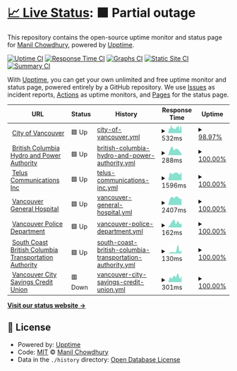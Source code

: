 # [📈 Live Status](https://keywordnew.github.io/vancouver-watchtower): <!--live status--> **🟧 Partial outage**

This repository contains the open-source uptime monitor and status page for [Manil Chowdhury](https://manil.xyz), powered by [Upptime](https://github.com/upptime/upptime).

[![Uptime CI](https://github.com/keywordnew/vancouver-watchtower/workflows/Uptime%20CI/badge.svg)](https://github.com/keywordnew/vancouver-watchtower/actions?query=workflow%3A%22Uptime+CI%22)
[![Response Time CI](https://github.com/keywordnew/vancouver-watchtower/workflows/Response%20Time%20CI/badge.svg)](https://github.com/keywordnew/vancouver-watchtower/actions?query=workflow%3A%22Response+Time+CI%22)
[![Graphs CI](https://github.com/keywordnew/vancouver-watchtower/workflows/Graphs%20CI/badge.svg)](https://github.com/keywordnew/vancouver-watchtower/actions?query=workflow%3A%22Graphs+CI%22)
[![Static Site CI](https://github.com/keywordnew/vancouver-watchtower/workflows/Static%20Site%20CI/badge.svg)](https://github.com/keywordnew/vancouver-watchtower/actions?query=workflow%3A%22Static+Site+CI%22)
[![Summary CI](https://github.com/keywordnew/vancouver-watchtower/workflows/Summary%20CI/badge.svg)](https://github.com/keywordnew/vancouver-watchtower/actions?query=workflow%3A%22Summary+CI%22)

With [Upptime](https://upptime.js.org), you can get your own unlimited and free uptime monitor and status page, powered entirely by a GitHub repository. We use [Issues](https://github.com/keywordnew/vancouver-watchtower/issues) as incident reports, [Actions](https://github.com/keywordnew/vancouver-watchtower/actions) as uptime monitors, and [Pages](https://keywordnew.github.io/vancouver-watchtower) for the status page.

<!--start: status pages-->
<!-- This summary is generated by Upptime (https://github.com/upptime/upptime) -->
<!-- Do not edit this manually, your changes will be overwritten -->
<!-- prettier-ignore -->
| URL | Status | History | Response Time | Uptime |
| --- | ------ | ------- | ------------- | ------ |
| <img alt="" src="https://nilspace.xyz/content/images/2023/05/water.png" height="13"> [City of Vancouver](https://vancouver.ca/home-property-development/water-treatment.aspx) | 🟩 Up | [city-of-vancouver.yml](https://github.com/keywordnew/vancouver-watchtower/commits/HEAD/history/city-of-vancouver.yml) | <details><summary><img alt="Response time graph" src="./graphs/city-of-vancouver/response-time-week.png" height="20"> 532ms</summary><br><a href="https://keywordnew.github.io/vancouver-watchtower/history/city-of-vancouver"><img alt="Response time 482" src="https://img.shields.io/endpoint?url=https%3A%2F%2Fraw.githubusercontent.com%2Fkeywordnew%2Fvancouver-watchtower%2FHEAD%2Fapi%2Fcity-of-vancouver%2Fresponse-time.json"></a><br><a href="https://keywordnew.github.io/vancouver-watchtower/history/city-of-vancouver"><img alt="24-hour response time 568" src="https://img.shields.io/endpoint?url=https%3A%2F%2Fraw.githubusercontent.com%2Fkeywordnew%2Fvancouver-watchtower%2FHEAD%2Fapi%2Fcity-of-vancouver%2Fresponse-time-day.json"></a><br><a href="https://keywordnew.github.io/vancouver-watchtower/history/city-of-vancouver"><img alt="7-day response time 532" src="https://img.shields.io/endpoint?url=https%3A%2F%2Fraw.githubusercontent.com%2Fkeywordnew%2Fvancouver-watchtower%2FHEAD%2Fapi%2Fcity-of-vancouver%2Fresponse-time-week.json"></a><br><a href="https://keywordnew.github.io/vancouver-watchtower/history/city-of-vancouver"><img alt="30-day response time 572" src="https://img.shields.io/endpoint?url=https%3A%2F%2Fraw.githubusercontent.com%2Fkeywordnew%2Fvancouver-watchtower%2FHEAD%2Fapi%2Fcity-of-vancouver%2Fresponse-time-month.json"></a><br><a href="https://keywordnew.github.io/vancouver-watchtower/history/city-of-vancouver"><img alt="1-year response time 482" src="https://img.shields.io/endpoint?url=https%3A%2F%2Fraw.githubusercontent.com%2Fkeywordnew%2Fvancouver-watchtower%2FHEAD%2Fapi%2Fcity-of-vancouver%2Fresponse-time-year.json"></a></details> | <details><summary><a href="https://keywordnew.github.io/vancouver-watchtower/history/city-of-vancouver">98.97%</a></summary><a href="https://keywordnew.github.io/vancouver-watchtower/history/city-of-vancouver"><img alt="All-time uptime 99.93%" src="https://img.shields.io/endpoint?url=https%3A%2F%2Fraw.githubusercontent.com%2Fkeywordnew%2Fvancouver-watchtower%2FHEAD%2Fapi%2Fcity-of-vancouver%2Fuptime.json"></a><br><a href="https://keywordnew.github.io/vancouver-watchtower/history/city-of-vancouver"><img alt="24-hour uptime 100.00%" src="https://img.shields.io/endpoint?url=https%3A%2F%2Fraw.githubusercontent.com%2Fkeywordnew%2Fvancouver-watchtower%2FHEAD%2Fapi%2Fcity-of-vancouver%2Fuptime-day.json"></a><br><a href="https://keywordnew.github.io/vancouver-watchtower/history/city-of-vancouver"><img alt="7-day uptime 98.97%" src="https://img.shields.io/endpoint?url=https%3A%2F%2Fraw.githubusercontent.com%2Fkeywordnew%2Fvancouver-watchtower%2FHEAD%2Fapi%2Fcity-of-vancouver%2Fuptime-week.json"></a><br><a href="https://keywordnew.github.io/vancouver-watchtower/history/city-of-vancouver"><img alt="30-day uptime 99.54%" src="https://img.shields.io/endpoint?url=https%3A%2F%2Fraw.githubusercontent.com%2Fkeywordnew%2Fvancouver-watchtower%2FHEAD%2Fapi%2Fcity-of-vancouver%2Fuptime-month.json"></a><br><a href="https://keywordnew.github.io/vancouver-watchtower/history/city-of-vancouver"><img alt="1-year uptime 99.93%" src="https://img.shields.io/endpoint?url=https%3A%2F%2Fraw.githubusercontent.com%2Fkeywordnew%2Fvancouver-watchtower%2FHEAD%2Fapi%2Fcity-of-vancouver%2Fuptime-year.json"></a></details>
| <img alt="" src="https://nilspace.xyz/content/images/2023/05/power-1.png" height="13"> [British Columbia Hydro and Power Authority](https://www.bchydro.com/) | 🟩 Up | [british-columbia-hydro-and-power-authority.yml](https://github.com/keywordnew/vancouver-watchtower/commits/HEAD/history/british-columbia-hydro-and-power-authority.yml) | <details><summary><img alt="Response time graph" src="./graphs/british-columbia-hydro-and-power-authority/response-time-week.png" height="20"> 288ms</summary><br><a href="https://keywordnew.github.io/vancouver-watchtower/history/british-columbia-hydro-and-power-authority"><img alt="Response time 392" src="https://img.shields.io/endpoint?url=https%3A%2F%2Fraw.githubusercontent.com%2Fkeywordnew%2Fvancouver-watchtower%2FHEAD%2Fapi%2Fbritish-columbia-hydro-and-power-authority%2Fresponse-time.json"></a><br><a href="https://keywordnew.github.io/vancouver-watchtower/history/british-columbia-hydro-and-power-authority"><img alt="24-hour response time 59" src="https://img.shields.io/endpoint?url=https%3A%2F%2Fraw.githubusercontent.com%2Fkeywordnew%2Fvancouver-watchtower%2FHEAD%2Fapi%2Fbritish-columbia-hydro-and-power-authority%2Fresponse-time-day.json"></a><br><a href="https://keywordnew.github.io/vancouver-watchtower/history/british-columbia-hydro-and-power-authority"><img alt="7-day response time 288" src="https://img.shields.io/endpoint?url=https%3A%2F%2Fraw.githubusercontent.com%2Fkeywordnew%2Fvancouver-watchtower%2FHEAD%2Fapi%2Fbritish-columbia-hydro-and-power-authority%2Fresponse-time-week.json"></a><br><a href="https://keywordnew.github.io/vancouver-watchtower/history/british-columbia-hydro-and-power-authority"><img alt="30-day response time 335" src="https://img.shields.io/endpoint?url=https%3A%2F%2Fraw.githubusercontent.com%2Fkeywordnew%2Fvancouver-watchtower%2FHEAD%2Fapi%2Fbritish-columbia-hydro-and-power-authority%2Fresponse-time-month.json"></a><br><a href="https://keywordnew.github.io/vancouver-watchtower/history/british-columbia-hydro-and-power-authority"><img alt="1-year response time 392" src="https://img.shields.io/endpoint?url=https%3A%2F%2Fraw.githubusercontent.com%2Fkeywordnew%2Fvancouver-watchtower%2FHEAD%2Fapi%2Fbritish-columbia-hydro-and-power-authority%2Fresponse-time-year.json"></a></details> | <details><summary><a href="https://keywordnew.github.io/vancouver-watchtower/history/british-columbia-hydro-and-power-authority">100.00%</a></summary><a href="https://keywordnew.github.io/vancouver-watchtower/history/british-columbia-hydro-and-power-authority"><img alt="All-time uptime 100.00%" src="https://img.shields.io/endpoint?url=https%3A%2F%2Fraw.githubusercontent.com%2Fkeywordnew%2Fvancouver-watchtower%2FHEAD%2Fapi%2Fbritish-columbia-hydro-and-power-authority%2Fuptime.json"></a><br><a href="https://keywordnew.github.io/vancouver-watchtower/history/british-columbia-hydro-and-power-authority"><img alt="24-hour uptime 100.00%" src="https://img.shields.io/endpoint?url=https%3A%2F%2Fraw.githubusercontent.com%2Fkeywordnew%2Fvancouver-watchtower%2FHEAD%2Fapi%2Fbritish-columbia-hydro-and-power-authority%2Fuptime-day.json"></a><br><a href="https://keywordnew.github.io/vancouver-watchtower/history/british-columbia-hydro-and-power-authority"><img alt="7-day uptime 100.00%" src="https://img.shields.io/endpoint?url=https%3A%2F%2Fraw.githubusercontent.com%2Fkeywordnew%2Fvancouver-watchtower%2FHEAD%2Fapi%2Fbritish-columbia-hydro-and-power-authority%2Fuptime-week.json"></a><br><a href="https://keywordnew.github.io/vancouver-watchtower/history/british-columbia-hydro-and-power-authority"><img alt="30-day uptime 100.00%" src="https://img.shields.io/endpoint?url=https%3A%2F%2Fraw.githubusercontent.com%2Fkeywordnew%2Fvancouver-watchtower%2FHEAD%2Fapi%2Fbritish-columbia-hydro-and-power-authority%2Fuptime-month.json"></a><br><a href="https://keywordnew.github.io/vancouver-watchtower/history/british-columbia-hydro-and-power-authority"><img alt="1-year uptime 100.00%" src="https://img.shields.io/endpoint?url=https%3A%2F%2Fraw.githubusercontent.com%2Fkeywordnew%2Fvancouver-watchtower%2FHEAD%2Fapi%2Fbritish-columbia-hydro-and-power-authority%2Fuptime-year.json"></a></details>
| <img alt="" src="https://nilspace.xyz/content/images/2023/05/communication.png" height="13"> [Telus Communications Inc](https://www.telus.com/en) | 🟩 Up | [telus-communications-inc.yml](https://github.com/keywordnew/vancouver-watchtower/commits/HEAD/history/telus-communications-inc.yml) | <details><summary><img alt="Response time graph" src="./graphs/telus-communications-inc/response-time-week.png" height="20"> 1596ms</summary><br><a href="https://keywordnew.github.io/vancouver-watchtower/history/telus-communications-inc"><img alt="Response time 2040" src="https://img.shields.io/endpoint?url=https%3A%2F%2Fraw.githubusercontent.com%2Fkeywordnew%2Fvancouver-watchtower%2FHEAD%2Fapi%2Ftelus-communications-inc%2Fresponse-time.json"></a><br><a href="https://keywordnew.github.io/vancouver-watchtower/history/telus-communications-inc"><img alt="24-hour response time 1879" src="https://img.shields.io/endpoint?url=https%3A%2F%2Fraw.githubusercontent.com%2Fkeywordnew%2Fvancouver-watchtower%2FHEAD%2Fapi%2Ftelus-communications-inc%2Fresponse-time-day.json"></a><br><a href="https://keywordnew.github.io/vancouver-watchtower/history/telus-communications-inc"><img alt="7-day response time 1596" src="https://img.shields.io/endpoint?url=https%3A%2F%2Fraw.githubusercontent.com%2Fkeywordnew%2Fvancouver-watchtower%2FHEAD%2Fapi%2Ftelus-communications-inc%2Fresponse-time-week.json"></a><br><a href="https://keywordnew.github.io/vancouver-watchtower/history/telus-communications-inc"><img alt="30-day response time 1693" src="https://img.shields.io/endpoint?url=https%3A%2F%2Fraw.githubusercontent.com%2Fkeywordnew%2Fvancouver-watchtower%2FHEAD%2Fapi%2Ftelus-communications-inc%2Fresponse-time-month.json"></a><br><a href="https://keywordnew.github.io/vancouver-watchtower/history/telus-communications-inc"><img alt="1-year response time 2040" src="https://img.shields.io/endpoint?url=https%3A%2F%2Fraw.githubusercontent.com%2Fkeywordnew%2Fvancouver-watchtower%2FHEAD%2Fapi%2Ftelus-communications-inc%2Fresponse-time-year.json"></a></details> | <details><summary><a href="https://keywordnew.github.io/vancouver-watchtower/history/telus-communications-inc">100.00%</a></summary><a href="https://keywordnew.github.io/vancouver-watchtower/history/telus-communications-inc"><img alt="All-time uptime 99.99%" src="https://img.shields.io/endpoint?url=https%3A%2F%2Fraw.githubusercontent.com%2Fkeywordnew%2Fvancouver-watchtower%2FHEAD%2Fapi%2Ftelus-communications-inc%2Fuptime.json"></a><br><a href="https://keywordnew.github.io/vancouver-watchtower/history/telus-communications-inc"><img alt="24-hour uptime 100.00%" src="https://img.shields.io/endpoint?url=https%3A%2F%2Fraw.githubusercontent.com%2Fkeywordnew%2Fvancouver-watchtower%2FHEAD%2Fapi%2Ftelus-communications-inc%2Fuptime-day.json"></a><br><a href="https://keywordnew.github.io/vancouver-watchtower/history/telus-communications-inc"><img alt="7-day uptime 100.00%" src="https://img.shields.io/endpoint?url=https%3A%2F%2Fraw.githubusercontent.com%2Fkeywordnew%2Fvancouver-watchtower%2FHEAD%2Fapi%2Ftelus-communications-inc%2Fuptime-week.json"></a><br><a href="https://keywordnew.github.io/vancouver-watchtower/history/telus-communications-inc"><img alt="30-day uptime 100.00%" src="https://img.shields.io/endpoint?url=https%3A%2F%2Fraw.githubusercontent.com%2Fkeywordnew%2Fvancouver-watchtower%2FHEAD%2Fapi%2Ftelus-communications-inc%2Fuptime-month.json"></a><br><a href="https://keywordnew.github.io/vancouver-watchtower/history/telus-communications-inc"><img alt="1-year uptime 99.99%" src="https://img.shields.io/endpoint?url=https%3A%2F%2Fraw.githubusercontent.com%2Fkeywordnew%2Fvancouver-watchtower%2FHEAD%2Fapi%2Ftelus-communications-inc%2Fuptime-year.json"></a></details>
| <img alt="" src="https://nilspace.xyz/content/images/2023/05/hospital.png" height="13"> [Vancouver General Hospital](https://www.vch.ca/en/location/vancouver-general-hospital) | 🟩 Up | [vancouver-general-hospital.yml](https://github.com/keywordnew/vancouver-watchtower/commits/HEAD/history/vancouver-general-hospital.yml) | <details><summary><img alt="Response time graph" src="./graphs/vancouver-general-hospital/response-time-week.png" height="20"> 2407ms</summary><br><a href="https://keywordnew.github.io/vancouver-watchtower/history/vancouver-general-hospital"><img alt="Response time 2722" src="https://img.shields.io/endpoint?url=https%3A%2F%2Fraw.githubusercontent.com%2Fkeywordnew%2Fvancouver-watchtower%2FHEAD%2Fapi%2Fvancouver-general-hospital%2Fresponse-time.json"></a><br><a href="https://keywordnew.github.io/vancouver-watchtower/history/vancouver-general-hospital"><img alt="24-hour response time 2041" src="https://img.shields.io/endpoint?url=https%3A%2F%2Fraw.githubusercontent.com%2Fkeywordnew%2Fvancouver-watchtower%2FHEAD%2Fapi%2Fvancouver-general-hospital%2Fresponse-time-day.json"></a><br><a href="https://keywordnew.github.io/vancouver-watchtower/history/vancouver-general-hospital"><img alt="7-day response time 2407" src="https://img.shields.io/endpoint?url=https%3A%2F%2Fraw.githubusercontent.com%2Fkeywordnew%2Fvancouver-watchtower%2FHEAD%2Fapi%2Fvancouver-general-hospital%2Fresponse-time-week.json"></a><br><a href="https://keywordnew.github.io/vancouver-watchtower/history/vancouver-general-hospital"><img alt="30-day response time 2726" src="https://img.shields.io/endpoint?url=https%3A%2F%2Fraw.githubusercontent.com%2Fkeywordnew%2Fvancouver-watchtower%2FHEAD%2Fapi%2Fvancouver-general-hospital%2Fresponse-time-month.json"></a><br><a href="https://keywordnew.github.io/vancouver-watchtower/history/vancouver-general-hospital"><img alt="1-year response time 2722" src="https://img.shields.io/endpoint?url=https%3A%2F%2Fraw.githubusercontent.com%2Fkeywordnew%2Fvancouver-watchtower%2FHEAD%2Fapi%2Fvancouver-general-hospital%2Fresponse-time-year.json"></a></details> | <details><summary><a href="https://keywordnew.github.io/vancouver-watchtower/history/vancouver-general-hospital">100.00%</a></summary><a href="https://keywordnew.github.io/vancouver-watchtower/history/vancouver-general-hospital"><img alt="All-time uptime 99.85%" src="https://img.shields.io/endpoint?url=https%3A%2F%2Fraw.githubusercontent.com%2Fkeywordnew%2Fvancouver-watchtower%2FHEAD%2Fapi%2Fvancouver-general-hospital%2Fuptime.json"></a><br><a href="https://keywordnew.github.io/vancouver-watchtower/history/vancouver-general-hospital"><img alt="24-hour uptime 100.00%" src="https://img.shields.io/endpoint?url=https%3A%2F%2Fraw.githubusercontent.com%2Fkeywordnew%2Fvancouver-watchtower%2FHEAD%2Fapi%2Fvancouver-general-hospital%2Fuptime-day.json"></a><br><a href="https://keywordnew.github.io/vancouver-watchtower/history/vancouver-general-hospital"><img alt="7-day uptime 100.00%" src="https://img.shields.io/endpoint?url=https%3A%2F%2Fraw.githubusercontent.com%2Fkeywordnew%2Fvancouver-watchtower%2FHEAD%2Fapi%2Fvancouver-general-hospital%2Fuptime-week.json"></a><br><a href="https://keywordnew.github.io/vancouver-watchtower/history/vancouver-general-hospital"><img alt="30-day uptime 100.00%" src="https://img.shields.io/endpoint?url=https%3A%2F%2Fraw.githubusercontent.com%2Fkeywordnew%2Fvancouver-watchtower%2FHEAD%2Fapi%2Fvancouver-general-hospital%2Fuptime-month.json"></a><br><a href="https://keywordnew.github.io/vancouver-watchtower/history/vancouver-general-hospital"><img alt="1-year uptime 99.85%" src="https://img.shields.io/endpoint?url=https%3A%2F%2Fraw.githubusercontent.com%2Fkeywordnew%2Fvancouver-watchtower%2FHEAD%2Fapi%2Fvancouver-general-hospital%2Fuptime-year.json"></a></details>
| <img alt="" src="https://nilspace.xyz/content/images/2023/05/emergency.png" height="13"> [Vancouver Police Department](https://vpd.ca/report-a-crime/) | 🟩 Up | [vancouver-police-department.yml](https://github.com/keywordnew/vancouver-watchtower/commits/HEAD/history/vancouver-police-department.yml) | <details><summary><img alt="Response time graph" src="./graphs/vancouver-police-department/response-time-week.png" height="20"> 162ms</summary><br><a href="https://keywordnew.github.io/vancouver-watchtower/history/vancouver-police-department"><img alt="Response time 178" src="https://img.shields.io/endpoint?url=https%3A%2F%2Fraw.githubusercontent.com%2Fkeywordnew%2Fvancouver-watchtower%2FHEAD%2Fapi%2Fvancouver-police-department%2Fresponse-time.json"></a><br><a href="https://keywordnew.github.io/vancouver-watchtower/history/vancouver-police-department"><img alt="24-hour response time 136" src="https://img.shields.io/endpoint?url=https%3A%2F%2Fraw.githubusercontent.com%2Fkeywordnew%2Fvancouver-watchtower%2FHEAD%2Fapi%2Fvancouver-police-department%2Fresponse-time-day.json"></a><br><a href="https://keywordnew.github.io/vancouver-watchtower/history/vancouver-police-department"><img alt="7-day response time 162" src="https://img.shields.io/endpoint?url=https%3A%2F%2Fraw.githubusercontent.com%2Fkeywordnew%2Fvancouver-watchtower%2FHEAD%2Fapi%2Fvancouver-police-department%2Fresponse-time-week.json"></a><br><a href="https://keywordnew.github.io/vancouver-watchtower/history/vancouver-police-department"><img alt="30-day response time 153" src="https://img.shields.io/endpoint?url=https%3A%2F%2Fraw.githubusercontent.com%2Fkeywordnew%2Fvancouver-watchtower%2FHEAD%2Fapi%2Fvancouver-police-department%2Fresponse-time-month.json"></a><br><a href="https://keywordnew.github.io/vancouver-watchtower/history/vancouver-police-department"><img alt="1-year response time 178" src="https://img.shields.io/endpoint?url=https%3A%2F%2Fraw.githubusercontent.com%2Fkeywordnew%2Fvancouver-watchtower%2FHEAD%2Fapi%2Fvancouver-police-department%2Fresponse-time-year.json"></a></details> | <details><summary><a href="https://keywordnew.github.io/vancouver-watchtower/history/vancouver-police-department">100.00%</a></summary><a href="https://keywordnew.github.io/vancouver-watchtower/history/vancouver-police-department"><img alt="All-time uptime 100.00%" src="https://img.shields.io/endpoint?url=https%3A%2F%2Fraw.githubusercontent.com%2Fkeywordnew%2Fvancouver-watchtower%2FHEAD%2Fapi%2Fvancouver-police-department%2Fuptime.json"></a><br><a href="https://keywordnew.github.io/vancouver-watchtower/history/vancouver-police-department"><img alt="24-hour uptime 100.00%" src="https://img.shields.io/endpoint?url=https%3A%2F%2Fraw.githubusercontent.com%2Fkeywordnew%2Fvancouver-watchtower%2FHEAD%2Fapi%2Fvancouver-police-department%2Fuptime-day.json"></a><br><a href="https://keywordnew.github.io/vancouver-watchtower/history/vancouver-police-department"><img alt="7-day uptime 100.00%" src="https://img.shields.io/endpoint?url=https%3A%2F%2Fraw.githubusercontent.com%2Fkeywordnew%2Fvancouver-watchtower%2FHEAD%2Fapi%2Fvancouver-police-department%2Fuptime-week.json"></a><br><a href="https://keywordnew.github.io/vancouver-watchtower/history/vancouver-police-department"><img alt="30-day uptime 100.00%" src="https://img.shields.io/endpoint?url=https%3A%2F%2Fraw.githubusercontent.com%2Fkeywordnew%2Fvancouver-watchtower%2FHEAD%2Fapi%2Fvancouver-police-department%2Fuptime-month.json"></a><br><a href="https://keywordnew.github.io/vancouver-watchtower/history/vancouver-police-department"><img alt="1-year uptime 100.00%" src="https://img.shields.io/endpoint?url=https%3A%2F%2Fraw.githubusercontent.com%2Fkeywordnew%2Fvancouver-watchtower%2FHEAD%2Fapi%2Fvancouver-police-department%2Fuptime-year.json"></a></details>
| <img alt="" src="https://nilspace.xyz/content/images/2023/05/transportation-1.png" height="13"> [South Coast British Columbia Transportation Authority](https://www.translink.ca/) | 🟩 Up | [south-coast-british-columbia-transportation-authority.yml](https://github.com/keywordnew/vancouver-watchtower/commits/HEAD/history/south-coast-british-columbia-transportation-authority.yml) | <details><summary><img alt="Response time graph" src="./graphs/south-coast-british-columbia-transportation-authority/response-time-week.png" height="20"> 130ms</summary><br><a href="https://keywordnew.github.io/vancouver-watchtower/history/south-coast-british-columbia-transportation-authority"><img alt="Response time 247" src="https://img.shields.io/endpoint?url=https%3A%2F%2Fraw.githubusercontent.com%2Fkeywordnew%2Fvancouver-watchtower%2FHEAD%2Fapi%2Fsouth-coast-british-columbia-transportation-authority%2Fresponse-time.json"></a><br><a href="https://keywordnew.github.io/vancouver-watchtower/history/south-coast-british-columbia-transportation-authority"><img alt="24-hour response time 139" src="https://img.shields.io/endpoint?url=https%3A%2F%2Fraw.githubusercontent.com%2Fkeywordnew%2Fvancouver-watchtower%2FHEAD%2Fapi%2Fsouth-coast-british-columbia-transportation-authority%2Fresponse-time-day.json"></a><br><a href="https://keywordnew.github.io/vancouver-watchtower/history/south-coast-british-columbia-transportation-authority"><img alt="7-day response time 130" src="https://img.shields.io/endpoint?url=https%3A%2F%2Fraw.githubusercontent.com%2Fkeywordnew%2Fvancouver-watchtower%2FHEAD%2Fapi%2Fsouth-coast-british-columbia-transportation-authority%2Fresponse-time-week.json"></a><br><a href="https://keywordnew.github.io/vancouver-watchtower/history/south-coast-british-columbia-transportation-authority"><img alt="30-day response time 164" src="https://img.shields.io/endpoint?url=https%3A%2F%2Fraw.githubusercontent.com%2Fkeywordnew%2Fvancouver-watchtower%2FHEAD%2Fapi%2Fsouth-coast-british-columbia-transportation-authority%2Fresponse-time-month.json"></a><br><a href="https://keywordnew.github.io/vancouver-watchtower/history/south-coast-british-columbia-transportation-authority"><img alt="1-year response time 247" src="https://img.shields.io/endpoint?url=https%3A%2F%2Fraw.githubusercontent.com%2Fkeywordnew%2Fvancouver-watchtower%2FHEAD%2Fapi%2Fsouth-coast-british-columbia-transportation-authority%2Fresponse-time-year.json"></a></details> | <details><summary><a href="https://keywordnew.github.io/vancouver-watchtower/history/south-coast-british-columbia-transportation-authority">100.00%</a></summary><a href="https://keywordnew.github.io/vancouver-watchtower/history/south-coast-british-columbia-transportation-authority"><img alt="All-time uptime 100.00%" src="https://img.shields.io/endpoint?url=https%3A%2F%2Fraw.githubusercontent.com%2Fkeywordnew%2Fvancouver-watchtower%2FHEAD%2Fapi%2Fsouth-coast-british-columbia-transportation-authority%2Fuptime.json"></a><br><a href="https://keywordnew.github.io/vancouver-watchtower/history/south-coast-british-columbia-transportation-authority"><img alt="24-hour uptime 100.00%" src="https://img.shields.io/endpoint?url=https%3A%2F%2Fraw.githubusercontent.com%2Fkeywordnew%2Fvancouver-watchtower%2FHEAD%2Fapi%2Fsouth-coast-british-columbia-transportation-authority%2Fuptime-day.json"></a><br><a href="https://keywordnew.github.io/vancouver-watchtower/history/south-coast-british-columbia-transportation-authority"><img alt="7-day uptime 100.00%" src="https://img.shields.io/endpoint?url=https%3A%2F%2Fraw.githubusercontent.com%2Fkeywordnew%2Fvancouver-watchtower%2FHEAD%2Fapi%2Fsouth-coast-british-columbia-transportation-authority%2Fuptime-week.json"></a><br><a href="https://keywordnew.github.io/vancouver-watchtower/history/south-coast-british-columbia-transportation-authority"><img alt="30-day uptime 100.00%" src="https://img.shields.io/endpoint?url=https%3A%2F%2Fraw.githubusercontent.com%2Fkeywordnew%2Fvancouver-watchtower%2FHEAD%2Fapi%2Fsouth-coast-british-columbia-transportation-authority%2Fuptime-month.json"></a><br><a href="https://keywordnew.github.io/vancouver-watchtower/history/south-coast-british-columbia-transportation-authority"><img alt="1-year uptime 100.00%" src="https://img.shields.io/endpoint?url=https%3A%2F%2Fraw.githubusercontent.com%2Fkeywordnew%2Fvancouver-watchtower%2FHEAD%2Fapi%2Fsouth-coast-british-columbia-transportation-authority%2Fuptime-year.json"></a></details>
| <img alt="" src="https://nilspace.xyz/content/images/2023/05/payment.png" height="13"> [Vancouver City Savings Credit Union](https://www.vancity.com/) | 🟥 Down | [vancouver-city-savings-credit-union.yml](https://github.com/keywordnew/vancouver-watchtower/commits/HEAD/history/vancouver-city-savings-credit-union.yml) | <details><summary><img alt="Response time graph" src="./graphs/vancouver-city-savings-credit-union/response-time-week.png" height="20"> 301ms</summary><br><a href="https://keywordnew.github.io/vancouver-watchtower/history/vancouver-city-savings-credit-union"><img alt="Response time 351" src="https://img.shields.io/endpoint?url=https%3A%2F%2Fraw.githubusercontent.com%2Fkeywordnew%2Fvancouver-watchtower%2FHEAD%2Fapi%2Fvancouver-city-savings-credit-union%2Fresponse-time.json"></a><br><a href="https://keywordnew.github.io/vancouver-watchtower/history/vancouver-city-savings-credit-union"><img alt="24-hour response time 321" src="https://img.shields.io/endpoint?url=https%3A%2F%2Fraw.githubusercontent.com%2Fkeywordnew%2Fvancouver-watchtower%2FHEAD%2Fapi%2Fvancouver-city-savings-credit-union%2Fresponse-time-day.json"></a><br><a href="https://keywordnew.github.io/vancouver-watchtower/history/vancouver-city-savings-credit-union"><img alt="7-day response time 301" src="https://img.shields.io/endpoint?url=https%3A%2F%2Fraw.githubusercontent.com%2Fkeywordnew%2Fvancouver-watchtower%2FHEAD%2Fapi%2Fvancouver-city-savings-credit-union%2Fresponse-time-week.json"></a><br><a href="https://keywordnew.github.io/vancouver-watchtower/history/vancouver-city-savings-credit-union"><img alt="30-day response time 302" src="https://img.shields.io/endpoint?url=https%3A%2F%2Fraw.githubusercontent.com%2Fkeywordnew%2Fvancouver-watchtower%2FHEAD%2Fapi%2Fvancouver-city-savings-credit-union%2Fresponse-time-month.json"></a><br><a href="https://keywordnew.github.io/vancouver-watchtower/history/vancouver-city-savings-credit-union"><img alt="1-year response time 351" src="https://img.shields.io/endpoint?url=https%3A%2F%2Fraw.githubusercontent.com%2Fkeywordnew%2Fvancouver-watchtower%2FHEAD%2Fapi%2Fvancouver-city-savings-credit-union%2Fresponse-time-year.json"></a></details> | <details><summary><a href="https://keywordnew.github.io/vancouver-watchtower/history/vancouver-city-savings-credit-union">100.00%</a></summary><a href="https://keywordnew.github.io/vancouver-watchtower/history/vancouver-city-savings-credit-union"><img alt="All-time uptime 99.97%" src="https://img.shields.io/endpoint?url=https%3A%2F%2Fraw.githubusercontent.com%2Fkeywordnew%2Fvancouver-watchtower%2FHEAD%2Fapi%2Fvancouver-city-savings-credit-union%2Fuptime.json"></a><br><a href="https://keywordnew.github.io/vancouver-watchtower/history/vancouver-city-savings-credit-union"><img alt="24-hour uptime 99.99%" src="https://img.shields.io/endpoint?url=https%3A%2F%2Fraw.githubusercontent.com%2Fkeywordnew%2Fvancouver-watchtower%2FHEAD%2Fapi%2Fvancouver-city-savings-credit-union%2Fuptime-day.json"></a><br><a href="https://keywordnew.github.io/vancouver-watchtower/history/vancouver-city-savings-credit-union"><img alt="7-day uptime 100.00%" src="https://img.shields.io/endpoint?url=https%3A%2F%2Fraw.githubusercontent.com%2Fkeywordnew%2Fvancouver-watchtower%2FHEAD%2Fapi%2Fvancouver-city-savings-credit-union%2Fuptime-week.json"></a><br><a href="https://keywordnew.github.io/vancouver-watchtower/history/vancouver-city-savings-credit-union"><img alt="30-day uptime 100.00%" src="https://img.shields.io/endpoint?url=https%3A%2F%2Fraw.githubusercontent.com%2Fkeywordnew%2Fvancouver-watchtower%2FHEAD%2Fapi%2Fvancouver-city-savings-credit-union%2Fuptime-month.json"></a><br><a href="https://keywordnew.github.io/vancouver-watchtower/history/vancouver-city-savings-credit-union"><img alt="1-year uptime 99.97%" src="https://img.shields.io/endpoint?url=https%3A%2F%2Fraw.githubusercontent.com%2Fkeywordnew%2Fvancouver-watchtower%2FHEAD%2Fapi%2Fvancouver-city-savings-credit-union%2Fuptime-year.json"></a></details>

<!--end: status pages-->

[**Visit our status website →**](https://keywordnew.github.io/vancouver-watchtower)

## 📄 License

- Powered by: [Upptime](https://github.com/upptime/upptime)
- Code: [MIT](./LICENSE) © [Manil Chowdhury](https://manil.xyz)
- Data in the `./history` directory: [Open Database License](https://opendatacommons.org/licenses/odbl/1-0/)
